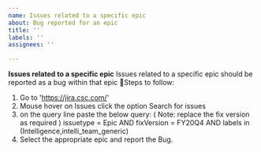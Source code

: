 ```yaml
---
name: Issues related to a specific epic
about: Bug reported for an epic
title: ''
labels: ''
assignees: ''

---
```


**Issues related to a specific epic**
Issues related to a specific epic should be reported as a bug within that epic
Steps to follow:
1. Go to 'https://jira.csc.com/'
2. Mouse hover on Issues click the option Search for issues
3. on the query line paste the below query: ( Note: replace the fix version as required ) 
issuetype = Epic AND fixVersion = FY20Q4 AND labels in (Intelligence,intelli_team_generic)
4. Select the appropriate epic and report the Bug.

